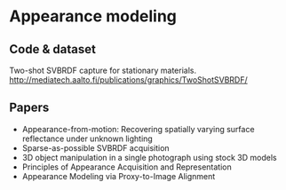 # Appearance modeling


## Code  & dataset
Two-shot SVBRDF capture for stationary materials.
http://mediatech.aalto.fi/publications/graphics/TwoShotSVBRDF/



## Papers

- Appearance-from-motion: Recovering spatially varying surface reflectance under unknown lighting
- Sparse-as-possible SVBRDF acquisition
- 3D object manipulation in a single photograph using stock 3D models
- Principles of Appearance Acquisition and Representation
- Appearance Modeling via Proxy-to-Image Alignment
<!--stackedit_data:
eyJoaXN0b3J5IjpbMzkzODY5NDQzLDEwNTIzNjYzNzhdfQ==
-->